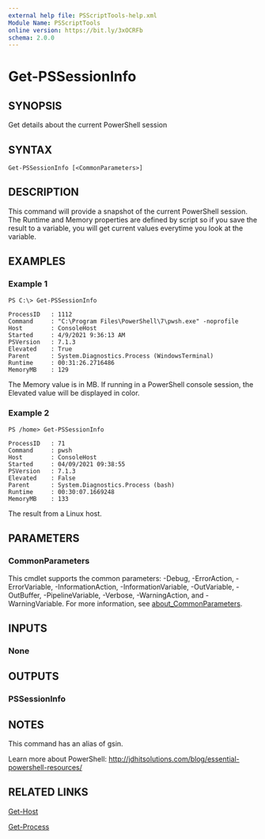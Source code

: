 ```yaml
---
external help file: PSScriptTools-help.xml
Module Name: PSScriptTools
online version: https://bit.ly/3xOCRFb
schema: 2.0.0
---
```


# Get-PSSessionInfo

## SYNOPSIS
Get details about the current PowerShell session

## SYNTAX

```
Get-PSSessionInfo [<CommonParameters>]
```

## DESCRIPTION
This command will provide a snapshot of the current PowerShell session.
The Runtime and Memory properties are defined by script so if you save the result to a variable, you will get current values everytime you look at the variable.

## EXAMPLES

### Example 1
```
PS C:\> Get-PSSessionInfo

ProcessID   : 1112
Command     : "C:\Program Files\PowerShell\7\pwsh.exe" -noprofile
Host        : ConsoleHost
Started     : 4/9/2021 9:36:13 AM
PSVersion   : 7.1.3
Elevated    : True
Parent      : System.Diagnostics.Process (WindowsTerminal)
Runtime     : 00:31:26.2716486
MemoryMB    : 129
```

The Memory value is in MB.
If running in a PowerShell console session, the Elevated value will be displayed in color.

### Example 2
```
PS /home> Get-PSSessionInfo

ProcessID   : 71
Command     : pwsh
Host        : ConsoleHost
Started     : 04/09/2021 09:38:55
PSVersion   : 7.1.3
Elevated    : False
Parent      : System.Diagnostics.Process (bash)
Runtime     : 00:30:07.1669248
MemoryMB    : 133
```

The result from a Linux host.

## PARAMETERS

### CommonParameters
This cmdlet supports the common parameters: -Debug, -ErrorAction, -ErrorVariable, -InformationAction, -InformationVariable, -OutVariable, -OutBuffer, -PipelineVariable, -Verbose, -WarningAction, and -WarningVariable. For more information, see [about_CommonParameters](http://go.microsoft.com/fwlink/?LinkID=113216).

## INPUTS

### None
## OUTPUTS

### PSSessionInfo
## NOTES
This command has an alias of gsin.

Learn more about PowerShell: http://jdhitsolutions.com/blog/essential-powershell-resources/

## RELATED LINKS

[Get-Host]()

[Get-Process]()

